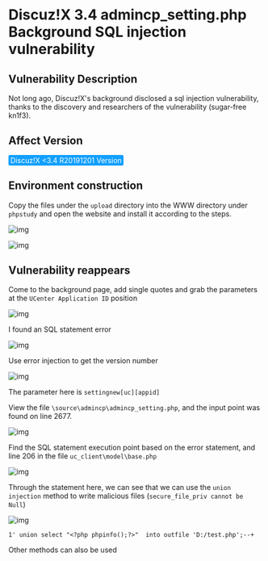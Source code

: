 # Discuz!X 3.4 admincp_setting.php Background SQL injection vulnerability

## Vulnerability Description

Not long ago, Discuz!X's background disclosed a sql injection vulnerability, thanks to the discovery and researchers of the vulnerability (sugar-free kn1f3).

## Affect Version

<span style="background-color:rgb(18, 160, 255); padding: 2px 4px; border-radius: 3px; color: white;">Discuz!X <3.4 R20191201 Version</span>

## Environment construction

Copy the files under the `upload` directory into the WWW directory under `phpstudy` and open the website and install it according to the steps.



![img](https://raw.githubusercontent.com/PeiQi0/PeiQi-WIKI-Book/refs/heads/main/docs/.vuepress/../.vuepress/public/img/discuz-1.png)



![img](https://raw.githubusercontent.com/PeiQi0/PeiQi-WIKI-Book/refs/heads/main/docs/.vuepress/../.vuepress/public/img/discuz-2.png)



## Vulnerability reappears



Come to the background page, add single quotes and grab the parameters at the `UCenter Application ID` position



![img](https://raw.githubusercontent.com/PeiQi0/PeiQi-WIKI-Book/refs/heads/main/docs/.vuepress/../.vuepress/public/img/discuz-3.png)



I found an SQL statement error



![img](https://raw.githubusercontent.com/PeiQi0/PeiQi-WIKI-Book/refs/heads/main/docs/.vuepress/../.vuepress/public/img/discuz-4.png)



Use error injection to get the version number



![img](https://raw.githubusercontent.com/PeiQi0/PeiQi-WIKI-Book/refs/heads/main/docs/.vuepress/../.vuepress/public/img/discuz-5.png)



The parameter here is `settingnew[uc][appid]`



View the file `\source\admincp\admincp_setting.php`, and the input point was found on line 2677.



![img](https://raw.githubusercontent.com/PeiQi0/PeiQi-WIKI-Book/refs/heads/main/docs/.vuepress/../.vuepress/public/img/discuz-6.png)



Find the SQL statement execution point based on the error statement, and line 206 in the file `uc_client\model\base.php`



![img](https://raw.githubusercontent.com/PeiQi0/PeiQi-WIKI-Book/refs/heads/main/docs/.vuepress/../.vuepress/public/img/discuz-7.png)



Through the statement here, we can see that we can use the `union injection` method to write malicious files (`secure_file_priv cannot be Null`)



![img](https://raw.githubusercontent.com/PeiQi0/PeiQi-WIKI-Book/refs/heads/main/docs/.vuepress/../.vuepress/public/img/discuz-8.png)



```plain
1' union select "<?php phpinfo();?>"  into outfile 'D:/test.php';--+
```



Other methods can also be used